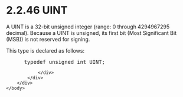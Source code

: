 <html dir="LTR" xmlns:mshelp="http://msdn.microsoft.com/mshelp" xmlns:ddue="http://ddue.schemas.microsoft.com/authoring/2003/5" xmlns:xlink="http://www.w3.org/1999/xlink" xmlns:tool="http://www.microsoft.com/tooltip">
    <head>
        <meta http-equiv="Content-Type" content="text/html; CHARSET=utf-8"></meta>
        <meta name="save" content="history"></meta>
        <title>2.2.46 UINT</title>
        <xml>
            <mshelp:toctitle title="2.2.46 UINT"></mshelp:toctitle>
            <mshelp:rltitle title="[MS-DTYP]: UINT"></mshelp:rltitle>
            <mshelp:keyword index="A" term="52ddd4c3-55b9-4e03-8287-5392aac0627f"></mshelp:keyword>
            <mshelp:attr name="DCSext.ContentType" value="open specification"></mshelp:attr>
            <mshelp:attr name="AssetID" value="52ddd4c3-55b9-4e03-8287-5392aac0627f"></mshelp:attr>
            <mshelp:attr name="TopicType" value="kbRef"></mshelp:attr>
            <mshelp:attr name="DCSext.Title" value="[MS-DTYP]: UINT" />
        </xml>
    </head>
    <body>
        <div id="header">
            <h1 class="heading">2.2.46 UINT</h1>
        </div>
        <div id="mainSection">
            <div id="mainBody">
                <div id="allHistory" class="saveHistory"></div>
                <div id="sectionSection0" class="section" name="collapseableSection">
                    

<p>A UINT is a 32-bit unsigned integer (range: 0 through
4294967295 decimal). Because a UINT is unsigned, its first bit (Most Significant
Bit (MSB)) is not reserved for signing.</p>

<p>This type is declared as follows:</p>

<dl>
<dd>
<div><pre> typedef unsigned int UINT;
</pre></div>
</dd></dl>


                </div>
            </div>
        </div>
    </body>
</html>